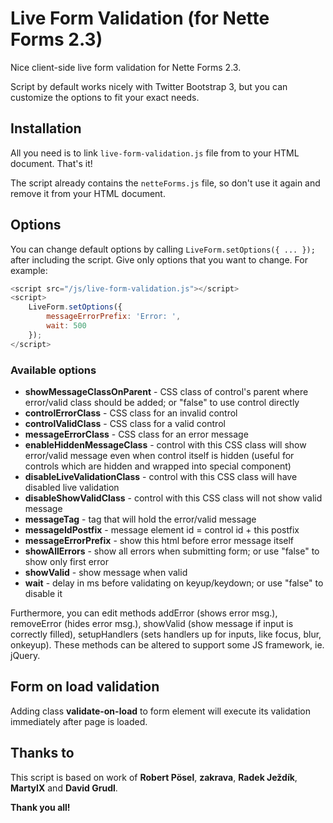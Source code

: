 Live Form Validation (for Nette Forms 2.3)
==========================================
Nice client-side live form validation for Nette Forms 2.3.

Script by default works nicely with Twitter Bootstrap 3, but you can customize the options to fit your exact needs.

Installation
------------
All you need is to link `live-form-validation.js` file from to your HTML document. That's it!

The script already contains the `netteForms.js` file, so don't use it again and remove it from your HTML document.

Options
-------
You can change default options by calling `LiveForm.setOptions({ ... });` after including the script. Give only options that you want to change. For example:

```js
<script src="/js/live-form-validation.js"></script> 
<script>
	LiveForm.setOptions({
		messageErrorPrefix: 'Error: ',
		wait: 500
	});
</script> 
```

### Available options

- **showMessageClassOnParent** - CSS class of control's parent where error/valid class should be added; or "false" to use control directly
- **controlErrorClass** - CSS class for an invalid control
- **controlValidClass** - CSS class for a valid control
- **messageErrorClass** - CSS class for an error message
- **enableHiddenMessageClass** - control with this CSS class will show error/valid message even when control itself is hidden (useful for controls which are hidden and wrapped into special component)
- **disableLiveValidationClass** - control with this CSS class will have disabled live validation
- **disableShowValidClass** - control with this CSS class will not show valid message
- **messageTag** - tag that will hold the error/valid message
- **messageIdPostfix** - message element id = control id + this postfix
- **messageErrorPrefix** - show this html before error message itself
- **showAllErrors** - show all errors when submitting form; or use "false" to show only first error
- **showValid** - show message when valid
- **wait** - delay in ms before validating on keyup/keydown; or use "false" to disable it

Furthermore, you can edit methods addError (shows error msg.), removeError (hides error msg.), showValid (show message if input is correctly filled), setupHandlers (sets handlers up for inputs, like focus, blur, onkeyup). These methods can be altered to support some JS framework, ie. jQuery.

Form on load validation
-----------------------
Adding class **validate-on-load** to form element will execute its validation immediately after page is loaded.

Thanks to
---------
This script is based on work of **Robert Pösel**, **zakrava**, **Radek Ježdík**, **MartyIX** and **David Grudl**.

**Thank you all!**
